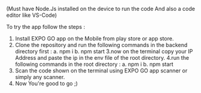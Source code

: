 (Must have Node.Js installed on the device to run the code And also a code editor like VS-Code)

To try the app follow the steps :
1. Install EXPO GO app on the Mobile from play store or app store.
2. Clone the repository and run the following commands in the backend directory first :
  a. npm i
  b. npm start
3.now on the terminal copy your IP Address and paste the ip in the env file of the root directory.
4.run the following commands in the root directory :
  a. npm i
  b. npm start
4. Scan the code shown on the terminal using EXPO GO app scanner or simply any scanner.
5. Now You're good to go ;)

